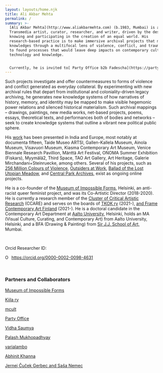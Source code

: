 ```yaml
---
layout: layouts/home.njk
title: Ali Akbar Mehta
permalink: /
summary: >-
  [Ali Akbar Mehta](http://www.aliakbarmehta.com) (b.1983, Mumbai) is a
  Transmedia artist, curator, researcher, and writer, driven by the desires of
  knowing and participating in the creation of an equal world. His
  research-based practice is to make immersive archival projects that map
  knowledges through a multifocal lens of violence, conflict, and trauma aiming
  to found processes that would leave deep impacts on contemporary culture,
  technology and knowledge.


  Currently, he is invited to[ Party Office b2b Fadescha](https://partyoffice.xyz/) at documenta fifteen, to develop ‘[Archives as Contemporary Object X](https://aliakbarmehta.com/content/archives-as-contemporary-object-x)’, a discursive program investigating new methodologies of archiving as an artistic practice. His project [Purgatory Edit](https://aliakbarmehta.com/content/purgatory-edit) is a user-generated new media project developing an archive on the representations of violence; and his ongoing doctoral research titled, *Practicing Online Performativity: Constructing Politically Conscious Archives as Participatory Art in the Age of Data, Power, and Violence* investigates (infra)structural and performative relations between online archives and its users.  He regularly writes and lectures on museum-building as a critical artistic praxis, and on archiving as a site for Infrastructural Praxis through the lens of decoloniality, queer-feminist praxis, critical diversity and socio-politics of border thinking.
---
```

Such projects investigate and offer countermeasures to forms of violence and conflict generated as everyday collateral. By experimenting with new archival rules that depart from institutional and coloniality-driven legacy archiving, he generates new knowledge systems of how narratives of history, memory, and identity may be mapped to make visible hegemonic power relations and silenced historical materialism. Such archival mappings – drawings, paintings, new media works, net-based projects, poems, essays, theoretical texts, and performances both of bodies and networks – seek to create knowledge systems that outline a vibrant new political public sphere.

His [work](https://aliakbarmehta.com/curriculum-vitae) has been presented in India and Europe, most notably at documenta fifteen, Taide Museo ARTSI, Gallen-Kallela Museum, Ainola Museum, Visavuori Museum, Kiasma Contemporary Art Museum, Venice Biennale Research Pavillion, Mänttä Art Festival, ONOMA Summer Exhibition (Fiskars), Myymälä2, Third Space, TAO Art Gallery, Art Heritage, Galerie Mirchandani+Steinruecke, among others. Several of his projects, such as [256 Million Colours of Violence](http://www.256millioncoloursofviolence.com/), [Outsiders at Work](https://outsidersatwork.wordpress.com/), [Ballad of the Lost Utopian Meadow](https://www.thelostutopianmeadow.com/), and [Central Park Archives](https://www.m-cult.org/index.php/productions/central-park-archives), exist as ongoing online projects.

He is a co-founder of the [Museum of Impossible Forms](https://museumofimpossibleforms.org/), Helsinki, an anti-racist queer feminist project, and was its Co-Artistic Director (2018-2020). He is currently a research member of the [Cluster of Critical Artistic Research](https://www.ccare.aalto.fi/) (CCARE) and serves on the boards of [TKOK ry](https://www.museumofimpossibleforms.org/tkok-ry) (2021-), [and Frame Contemporary Art Finland](https://frame-finland.fi/en/about-frame/organisation/) (2021-). He is a doctoral candidate in the Contemporary Art Department at [Aalto University](https://www.aalto.fi/), Helsinki, holds an MA (Visual Culture, Curating, and Contemporary Art) from Aalto University, Helsinki, and a BFA (Drawing & Painting) from [Sir J.J. School of Art,](http://www.sirjjschoolofart.in/) Mumbai.

<br/>

Orcid Researcher ID: <div itemscope itemtype="https://schema.org/Person"><a itemprop="sameAs" content="https://orcid.org/0000-0002-0098-4631" href="https://orcid.org/0000-0002-0098-4631" target="orcid.widget" rel="me noopener noreferrer" style="vertical-align:top;"><img src="https://orcid.org/sites/default/files/images/orcid_16x16.png" style="width:1em;margin-right:.5em;" alt="ORCID iD icon">https://orcid.org/0000-0002-0098-4631</a></div>

<br/>

### Partners and Collaborators

[Museum of Impossible Forms](https://www.museumofimpossibleforms.org/)

[Kiila ry](http://kiila.eu/)

[mcult](https://www.m-cult.org/)

[](https://outsidersatwork.wordpress.com/)[Party Office](http://vidisha-fadescha.com/PARTY-OFFICE)

[](https://vidhasaumya.wordpress.com/)

[Vidha Saumya](https://vidhasaumya.wordpress.com/)

[Palash Mukhopadhyay](https://mpalash.com/)

[varialambo](https://varialambo.com/)

[Abhinit Khanna](https://aliakbarmehta.com/#)

[Jernej Čuček Gerbec and Saša Nemec](https://gingerheads.net/hello)